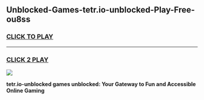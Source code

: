 
## Unblocked-Games-tetr.io-unblocked-Play-Free-ou8ss
<h3>
<a href="https://premium76.site?title=tetr.io-unblocked&ref=21A">CLICK TO PLAY</a></h3>
<hr>

<h3>
<a href="https://premium76.site?title=tetr.io-unblocked&ref=21A">CLICK 2 PLAY</a>
  
</h3>

<a href="https://premium76.site?title=tetr.io-unblocked&ref=21A"><img src="https://clearcache.store/games.png"></a>


**tetr.io-unblocked games unblocked: Your Gateway to Fun and Accessible Online Gaming**
